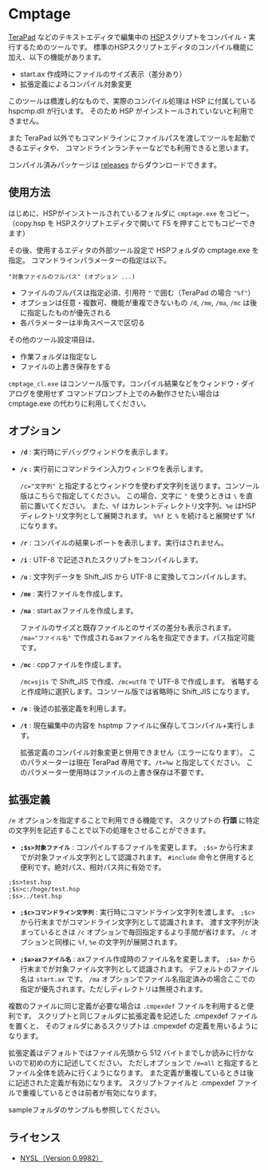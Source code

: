 ﻿# Cmptage

[TeraPad](http://www5f.biglobe.ne.jp/~t-susumu/library/tpad.html) などのテキストエディタで編集中の
[HSP](http://hsp.tv/)スクリプトをコンパイル・実行するためのツールです。
標準のHSPスクリプトエディタのコンパイル機能に加え、以下の機能があります。

- start.ax 作成時にファイルのサイズ表示（差分あり）
- 拡張定義によるコンパイル対象変更

このツールは橋渡し的なもので、実際のコンパイル処理は HSP に付属している hspcmp.dll が行います。
そのため HSP がインストールされていないと利用できません。

また TeraPad 以外でもコマンドラインにファイルパスを渡してツールを起動できるエディタや、
コマンドラインランチャーなどでも利用できると思います。

コンパイル済みパッケージは [releases](https://github.com/skymonsters-Ks/Cmptage/releases)
からダウンロードできます。



## 使用方法

はじめに、HSPがインストールされているフォルダに `cmptage.exe` をコピー。
（copy.hsp を HSPスクリプトエディタで開いて F5 を押すことでもコピーできます）

その後、使用するエディタの外部ツール設定で HSPフォルダの cmptage.exe を指定。
コマンドラインパラメーターの指定は以下。
```
"対象ファイルのフルパス" (オプション ...)
```
- ファイルのフルパスは指定必須、引用符 `"` で囲む（TeraPad の場合 `"%f"`）
- オプションは任意・複数可、機能が重複できないもの `/d`, `/me`, `/ma`, `/mc` は後に指定したものが優先される
- 各パラメーターは半角スペースで区切る

その他のツール設定項目は、

- 作業フォルダは指定なし
- ファイルの上書き保存をする

`cmptage_cl.exe` はコンソール版です。コンパイル結果などをウィンドウ・ダイアログを使用せず
コマンドプロンプト上でのみ動作させたい場合は cmptage.exe の代わりに利用してください。



## オプション

- **`/d`** : 実行時にデバッグウィンドウを表示します。

- **`/c`** : 実行前にコマンドライン入力ウィンドウを表示します。

  `/c="文字列"` と指定するとウィンドウを使わず文字列を送ります。コンソール版はこちらで指定してください。
  この場合、文字に `"` を使うときは ` \ ` を直前に置いてください。
  また、`%f` はカレントディレクトリ文字列、`%e` はHSPディレクトリ文字列として展開されます。
  `%%f` と `%` を続けると展開せず %f になります。

- **`/r`** : コンパイルの結果レポートを表示します。実行はされません。

- **`/i`** : UTF-8 で記述されたスクリプトをコンパイルします。

- **`/u`** : 文字列データを Shift_JIS から UTF-8 に変換してコンパイルします。

- **`/me`** : 実行ファイルを作成します。

- **`/ma`** : start.axファイルを作成します。

  ファイルのサイズと既存ファイルとのサイズの差分も表示されます。
  `/ma="ファイル名"` で作成されるaxファイル名を指定できます。パス指定可能です。

- **`/mc`** : cppファイルを作成します。

  `/mc=sjis` で Shift_JIS で作成、`/mc=utf8` で UTF-8 で作成します。
  省略すると作成時に選択します。コンソール版では省略時に Shift_JIS になります。

- **`/e`** : 後述の拡張定義を利用します。

- **`/t`** : 現在編集中の内容を hsptmp ファイルに保存してコンパイル+実行します。

  拡張定義のコンパイル対象変更と併用できません（エラーになります）。
  このパラメーターは現在 TeraPad 専用です。`/t=%w` と指定してください。
  このパラメーター使用時はファイルの上書き保存は不要です。



## 拡張定義

`/e` オプションを指定することで利用できる機能です。
スクリプトの **行頭** に特定の文字列を記述することで以下の処理をさせることができます。

- **`;$s>対象ファイル`** : コンパイルするファイルを変更します。
  `;$s>` から行末までが対象ファイル文字列として認識されます。
  `#include` 命令と併用すると便利です。絶対パス、相対パス共に有効です。
```
;$s>test.hsp
;$s>c:/hoge/test.hsp
;$s>../test.hsp
```

- **`;$c>コマンドライン文字列`** : 実行時にコマンドライン文字列を渡します。
  `;$c>` から行末までがコマンドライン文字列として認識されます。
  渡す文字列が決まっているときは `/c` オプションで毎回指定するより手間が省けます。
  `/c` オプションと同様に `%f`, `%e` の文字列が展開されます。

- **`;$a>axファイル名`** : axファイル作成時のファイル名を変更します。
  `;$a>` から行末までが対象ファイル文字列として認識されます。
  デフォルトのファイル名は `start.ax` です。
  `/ma` オプションでファイル名指定済みの場合ここでの指定が優先されます。ただしディレクトリは無視されます。

複数のファイルに同じ定義が必要な場合は `.cmpexdef` ファイルを利用すると便利です。
スクリプトと同じフォルダに拡張定義を記述した .cmpexdef ファイルを置くと、
そのフォルダにあるスクリプトは .cmpexdef の定義を用いるようになります。

拡張定義はデフォルトではファイル先頭から 512 バイトまでしか読みに行かないので初めの方に記述してください。
ただしオプションで `/e=all` と指定するとファイル全体を読みに行くようになります。
また定義が重複しているときは後に記述された定義が有効になります。
スクリプトファイルと .cmpexdef ファイルで重複しているときは前者が有効になります。

sampleフォルダのサンプルも参照してください。



## ライセンス

- [NYSL（Version 0.9982）](http://www.kmonos.net/nysl/)

